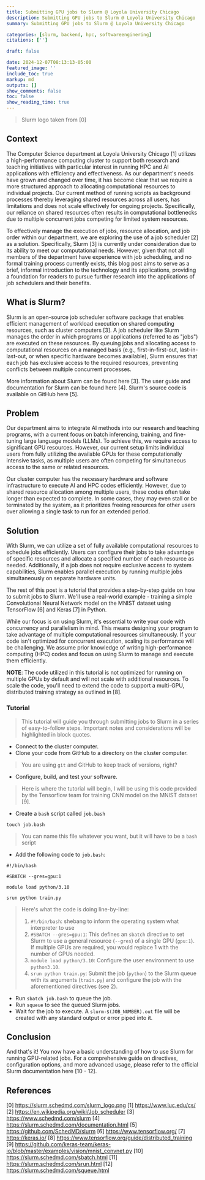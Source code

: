 ```yaml
---
title: Submitting GPU jobs to Slurm @ Loyola University Chicago
description: Submitting GPU jobs to Slurm @ Loyola University Chicago
summary: Submitting GPU jobs to Slurm @ Loyola University Chicago

categories: [slurm, backend, hpc, softwareenginering]
citations: ['']

draft: false

date: 2024-12-07T08:13:13-05:00
featured_image: ''
include_toc: true
markup: md
outputs: []
show_comments: false
toc: false
show_reading_time: true
---
```


> Slurm logo taken from [0]

## Context

The Computer Science department at Loyola University Chicago [1] utilizes a
high-performance computing cluster to support both research and teaching
initiatives with particular interest in running HPC and AI applications with
efficiency and effectiveness. As our department's needs have grown and changed
over time, it has become clear that we require a more structured approach to
allocating computational resources to individual projects. Our current method of
running scripts as background processes thereby leveraging shared resources
across all users, has limitations and does not scale effectively for ongoing
projects. Specifically, our reliance on shared resources often results in
computational bottlenecks due to multiple concurrent jobs competing for limited
system resources.

To effectively manage the execution of jobs, resource allocation, and job order
within our department, we are exploring the use of a job scheduler [2] as a
solution. Specifically, Slurm [3] is currently under consideration due to its
ability to meet our computational needs. However, given that not all members of
the department have experience with job scheduling, and no formal training
process currently exists, this blog post aims to serve as a brief, informal
introduction to the technology and its applications, providing a foundation for
readers to pursue further research into the applications of job schedulers and
their benefits.

## What is Slurm?

Slurm is an open-source job scheduler software package that enables efficient
management of workload execution on shared computing resources, such as cluster
computers [3]. A job scheduler like Slurm manages the order in which programs or
applications (referred to as "jobs") are executed on these resources. By queuing
jobs and allocating access to computational resources on a managed basis (e.g.,
first-in-first-out, last-in-last-out, or when specific hardware becomes
available), Slurm ensures that each job has exclusive access to the required
resources, preventing conflicts between multiple concurrent processes.

More information about Slurm can be found here [3]. The user guide and
documentation for Slurm can be found here [4]. Slurm's source code is available
on GitHub here [5].

## Problem

Our department aims to integrate AI methods into our research and teaching
programs, with a current focus on batch inferencing, training, and fine-tuning
large language models (LLMs). To achieve this, we require access to significant
GPU resources. However, our current setup limits individual users from fully
utilizing the available GPUs for these computationally intensive tasks, as
multiple users are often competing for simultaneous access to the same or
related resources.

Our cluster computer has the necessary hardware and software infrastructure to
execute AI and HPC codes efficiently. However, due to shared resource allocation
among multiple users, these codes often take longer than expected to complete.
In some cases, they may even stall or be terminated by the system, as it
prioritizes freeing resources for other users over allowing a single task to run
for an extended period.

## Solution

With Slurm, we can utilize a set of fully available computational resources to
schedule jobs efficiently. Users can configure their jobs to take advantage of
specific resources and allocate a specified number of each resource as needed.
Additionally, if a job does not require exclusive access to system capabilities,
Slurm enables parallel execution by running multiple jobs simultaneously on
separate hardware units.

The rest of this post is a tutorial that provides a step-by-step guide on how to
submit jobs to Slurm. We'll use a real-world example - training a simple
Convolutional Neural Network model on the MNIST dataset using TensorFlow [6] and
Keras [7] in Python.

While our focus is on using Slurm, it's essential to write your code with
concurrency and parallelism in mind. This means designing your program to take
advantage of multiple computational resources simultaneously. If your code isn't
optimized for concurrent execution, scaling its performance will be challenging.
We assume prior knowledge of writing high-performance computing (HPC) codes and
focus on using Slurm to manage and execute them efficiently.

**NOTE**: The code utilized in this tutorial is not optimized for running on
multiple GPUs by default and will not scale with additional resources. To scale
the code, you'll need to extend the code to support a multi-GPU, distributed
training strategy as outlined in [8].

### Tutorial

> This tutorial will guide you through submitting jobs to Slurm in a series of
> easy-to-follow steps. Important notes and considerations will be highlighted
> in block quotes.

- Connect to the cluster computer.
- Clone your code from GitHub to a directory on the cluster computer.

> You are using `git` and GitHub to keep track of versions, right?

- Configure, build, and test your software.

> Here is where the tutorial will begin, I will be using this code provided by
> the Tensorflow team for training CNN model on the MNIST dataset [9].

- Create a `bash` script called `job.bash`

`touch job.bash`

> You can name this file whatever you want, but it will have to be a `bash`
> script

- Add the following code to `job.bash`:

```shell
#!/bin/bash

#SBATCH --gres=gpu:1

module load python/3.10

srun python train.py
```

> Here's what the code is doing line-by-line:
>
> 1. `#!/bin/bash`: shebang to inform the operating system what interpreter to
>    use
> 1. `#SBATCH --gres=gpu:1`: This defines an `sbatch` directive to set Slurm to
>    use a general resource (`--gres`) of a single GPU (`gpu:1`). If multiple
>    GPUs are required, you would replace 1 with the number of GPUs needed.
> 1. `module load python/3.10`: Configure the user environment to use
>    `python3.10`.
> 1. `srun python train.py`: Submit the job (`python`) to the Slurm queue with
>    its arguments (`train.py`) and configure the job with the aforementioned
>    directives (see 2).

- Run `sbatch job.bash` to queue the job.
- Run `squeue` to see the queued Slurm jobs.
- Wait for the job to execute. A `slurm-$(JOB_NUMBER).out` file will be created
  with any standard output or error piped into it.

## Conclusion

And that's it! You now have a basic understanding of how to use Slurm for
running GPU-related jobs. For a comprehensive guide on directives, configuration
options, and more advanced usage, please refer to the official Slurm
documentation here [10 - 12].

## References

[0] https://slurm.schedmd.com/slurm_logo.png [1] https://www.luc.edu/cs/ [2]
https://en.wikipedia.org/wiki/Job_scheduler [3] https://www.schedmd.com/slurm
[4] https://slurm.schedmd.com/documentation.html [5]
https://github.com/SchedMD/slurm [6] https://www.tensorflow.org/ [7]
https://keras.io/ [8] https://www.tensorflow.org/guide/distributed_training [9]
https://github.com/keras-team/keras-io/blob/master/examples/vision/mnist_convnet.py
[10] https://slurm.schedmd.com/sbatch.html [11]
https://slurm.schedmd.com/srun.html [12] https://slurm.schedmd.com/squeue.html
